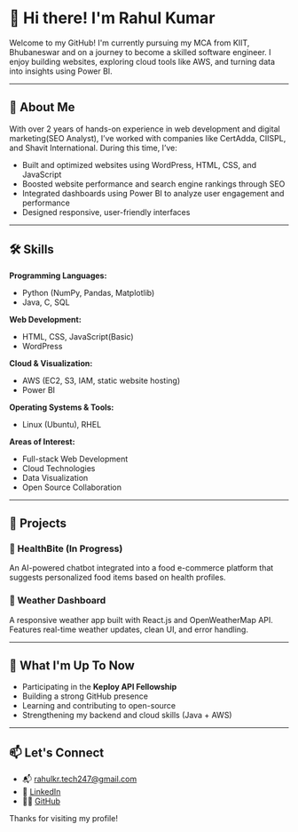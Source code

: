 # 👋 Hi there! I'm Rahul Kumar

Welcome to my GitHub! I'm currently pursuing my MCA from KIIT, Bhubaneswar and on a journey to become a skilled software engineer. I enjoy building websites, exploring cloud tools like AWS, and turning data into insights using Power BI.

---

## 💼 About Me

With over 2 years of hands-on experience in web development and digital marketing(SEO Analyst), I’ve worked with companies like CertAdda, CIISPL, and Shavit International. During this time, I’ve:

- Built and optimized websites using WordPress, HTML, CSS, and JavaScript  
- Boosted website performance and search engine rankings through SEO  
- Integrated dashboards using Power BI to analyze user engagement and performance  
- Designed responsive, user-friendly interfaces

---

## 🛠️ Skills

**Programming Languages:**  
- Python (NumPy, Pandas, Matplotlib)  
- Java, C, SQL  

**Web Development:**  
- HTML, CSS, JavaScript(Basic) 
- WordPress  

**Cloud & Visualization:**  
- AWS (EC2, S3, IAM, static website hosting)  
- Power BI  

**Operating Systems & Tools:**  
- Linux (Ubuntu), RHEL 

**Areas of Interest:**
- Full-stack Web Development  
- Cloud Technologies  
- Data Visualization  
- Open Source Collaboration  

---

## 🚀 Projects

### 🔹 HealthBite (In Progress)
An AI-powered chatbot integrated into a food e-commerce platform that suggests personalized food items based on health profiles.

### 🔹 Weather Dashboard
A responsive weather app built with React.js and OpenWeatherMap API. Features real-time weather updates, clean UI, and error handling.

---

## 🎯 What I'm Up To Now

- Participating in the **Keploy API Fellowship**
- Building a strong GitHub presence
- Learning and contributing to open-source
- Strengthening my backend and cloud skills (Java + AWS)

---

## 📫 Let's Connect

- 📬 [rahulkr.tech247@gmail.com](mailto:rahulkr.tech247@gmail.com)  
- 🔗 [LinkedIn](https://www.linkedin.com/in/rahulkumar-mca/)  
- 🧑‍💻 [GitHub](https://github.com/codexrahulKIIT)  

Thanks for visiting my profile! 
